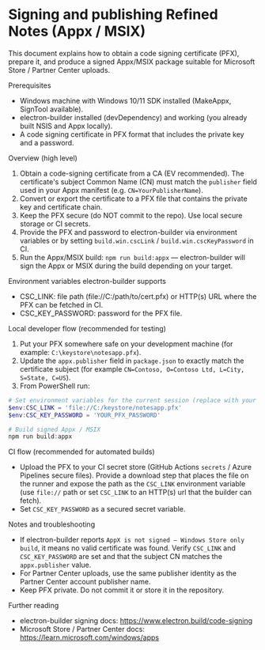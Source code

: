 # Signing and publishing Refined Notes (Appx / MSIX)

This document explains how to obtain a code signing certificate (PFX), prepare it, and produce a signed Appx/MSIX package suitable for Microsoft Store / Partner Center uploads.

Prerequisites
- Windows machine with Windows 10/11 SDK installed (MakeAppx, SignTool available).
- electron-builder installed (devDependency) and working (you already built NSIS and Appx locally).
- A code signing certificate in PFX format that includes the private key and a password.

Overview (high level)
1. Obtain a code-signing certificate from a CA (EV recommended). The certificate's subject Common Name (CN) must match the `publisher` field used in your Appx manifest (e.g. `CN=YourPublisherName`).
2. Convert or export the certificate to a PFX file that contains the private key and certificate chain.
3. Keep the PFX secure (do NOT commit to the repo). Use local secure storage or CI secrets.
4. Provide the PFX and password to electron-builder via environment variables or by setting `build.win.cscLink` / `build.win.cscKeyPassword` in CI.
5. Run the Appx/MSIX build: `npm run build:appx` — electron-builder will sign the Appx or MSIX during the build depending on your target.

Environment variables electron-builder supports
- CSC_LINK: file path (file://C:/path/to/cert.pfx) or HTTP(s) URL where the PFX can be fetched in CI.
- CSC_KEY_PASSWORD: password for the PFX file.

Local developer flow (recommended for testing)
1. Put your PFX somewhere safe on your development machine (for example: `C:\keystore\notesapp.pfx`).
2. Update the `appx.publisher` field in `package.json` to exactly match the certificate subject (for example `CN=Contoso, O=Contoso Ltd, L=City, S=State, C=US`).
3. From PowerShell run:

```powershell
# Set environment variables for the current session (replace with your paths/password)
$env:CSC_LINK = 'file://C:/keystore/notesapp.pfx'
$env:CSC_KEY_PASSWORD = 'YOUR_PFX_PASSWORD'

# Build signed Appx / MSIX
npm run build:appx
```

CI flow (recommended for automated builds)
- Upload the PFX to your CI secret store (GitHub Actions `secrets` / Azure Pipelines secure files). Provide a download step that places the file on the runner and expose the path as the `CSC_LINK` environment variable (use `file://` path or set `CSC_LINK` to an HTTP(s) url that the builder can fetch).
- Set `CSC_KEY_PASSWORD` as a secured secret variable.

Notes and troubleshooting
- If electron-builder reports `AppX is not signed — Windows Store only build`, it means no valid certificate was found. Verify `CSC_LINK` and `CSC_KEY_PASSWORD` are set and that the subject CN matches the `appx.publisher` value.
- For Partner Center uploads, use the same publisher identity as the Partner Center account publisher name.
- Keep PFX private. Do not commit it or store it in the repository.

Further reading
- electron-builder signing docs: https://www.electron.build/code-signing
- Microsoft Store / Partner Center docs: https://learn.microsoft.com/windows/apps
